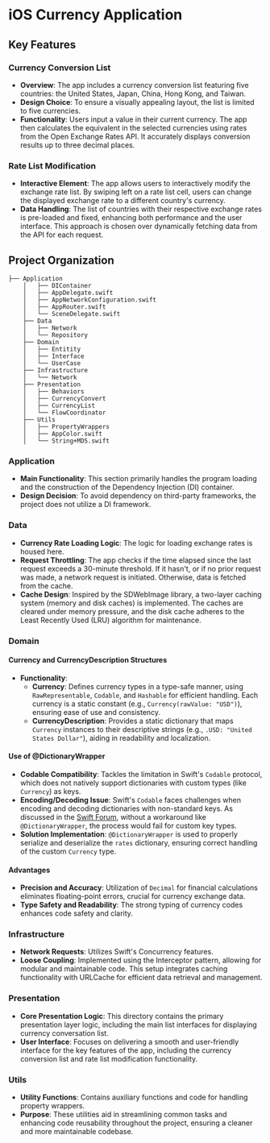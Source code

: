 # iOS Currency Application

## Key Features

### Currency Conversion List
- **Overview**: The app includes a currency conversion list featuring five countries: the United States, Japan, China, Hong Kong, and Taiwan.
- **Design Choice**: To ensure a visually appealing layout, the list is limited to five currencies.
- **Functionality**: Users input a value in their current currency. The app then calculates the equivalent in the selected currencies using rates from the Open Exchange Rates API. It accurately displays conversion results up to three decimal places.

### Rate List Modification
- **Interactive Element**: The app allows users to interactively modify the exchange rate list. By swiping left on a rate list cell, users can change the displayed exchange rate to a different country's currency.
- **Data Handling**: The list of countries with their respective exchange rates is pre-loaded and fixed, enhancing both performance and the user interface. This approach is chosen over dynamically fetching data from the API for each request.


## Project Organization

```
├── Application
    │   ├── DIContainer
    │   ├── AppDelegate.swift
    │   ├── AppNetworkConfiguration.swift
    │   ├── AppRouter.swift
    │   └── SceneDelegate.swift
    ├── Data
    │   ├── Network
    │   └── Repository
    ├── Domain
    │   ├── Entitity
    │   ├── Interface
    │   └── UserCase
    ├── Infrastructure
    │   └── Network
    ├── Presentation
    │   ├── Behaviors
    │   ├── CurrencyConvert
    │   ├── CurrencyList
    │   └── FlowCoordinator
    ├── Utils
    │   ├── PropertyWrappers
    │   ├── AppColor.swift
    │   └── String+MD5.swift
```

### Application
- **Main Functionality**: This section primarily handles the program loading and the construction of the Dependency Injection (DI) container.
- **Design Decision**: To avoid dependency on third-party frameworks, the project does not utilize a DI framework.

### Data
- **Currency Rate Loading Logic**: The logic for loading exchange rates is housed here. 
- **Request Throttling**: The app checks if the time elapsed since the last request exceeds a 30-minute threshold. If it hasn't, or if no prior request was made, a network request is initiated. Otherwise, data is fetched from the cache.
- **Cache Design**: Inspired by the SDWebImage library, a two-layer caching system (memory and disk caches) is implemented. The caches are cleared under memory pressure, and the disk cache adheres to the Least Recently Used (LRU) algorithm for maintenance.

### Domain
#### Currency and CurrencyDescription Structures
- **Functionality**: 
  - **Currency**: Defines currency types in a type-safe manner, using `RawRepresentable`, `Codable`, and `Hashable` for efficient handling. Each currency is a static constant (e.g., `Currency(rawValue: "USD")`), ensuring ease of use and consistency.
  - **CurrencyDescription**: Provides a static dictionary that maps `Currency` instances to their descriptive strings (e.g., `.USD: "United States Dollar"`), aiding in readability and localization.
#### Use of @DictionaryWrapper
- **Codable Compatibility**: Tackles the limitation in Swift's `Codable` protocol, which does not natively support dictionaries with custom types (like `Currency`) as keys.
- **Encoding/Decoding Issue**: Swift's `Codable` faces challenges when encoding and decoding dictionaries with non-standard keys. As discussed in the [Swift Forum](https://forums.swift.org/t/using-rawrepresentable-string-and-int-keys-for-codable-dictionaries/26899/13), without a workaround like `@DictionaryWrapper`, the process would fail for custom key types.
- **Solution Implementation**: `@DictionaryWrapper` is used to properly serialize and deserialize the `rates` dictionary, ensuring correct handling of the custom `Currency` type.


#### Advantages
- **Precision and Accuracy**: Utilization of `Decimal` for financial calculations eliminates floating-point errors, crucial for currency exchange data.
- **Type Safety and Readability**: The strong typing of currency codes enhances code safety and clarity.

### Infrastructure
- **Network Requests**: Utilizes Swift's Concurrency features.
- **Loose Coupling**: Implemented using the Interceptor pattern, allowing for modular and maintainable code. This setup integrates caching functionality with URLCache for efficient data retrieval and management.

### Presentation
- **Core Presentation Logic**: This directory contains the primary presentation layer logic, including the main list interfaces for displaying currency conversation list.
- **User Interface**: Focuses on delivering a smooth and user-friendly interface for the key features of the app, including the currency conversion list and rate list modification functionality.

### Utils
- **Utility Functions**: Contains auxiliary functions and code for handling property wrappers.
- **Purpose**: These utilities aid in streamlining common tasks and enhancing code reusability throughout the project, ensuring a cleaner and more maintainable codebase.





